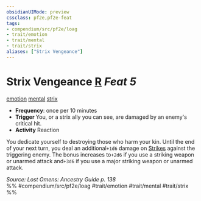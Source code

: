 ```yaml
---
obsidianUIMode: preview
cssclass: pf2e,pf2e-feat
tags:
- compendium/src/pf2e/loag
- trait/emotion
- trait/mental
- trait/strix
aliases: ["Strix Vengeance"]
---
```

# Strix Vengeance  [R](/rules/core-rulebook/chapter-9-playing-the-game.md#Actions "Reaction") *Feat 5*  
[emotion](/rules/traits/emotion.md)  [mental](/rules/traits/mental.md)  [strix](/rules/traits/strix-loag.md)  

- **Frequency**: once per 10 minutes
- **Trigger** You, or a strix ally you can see, are damaged by an enemy's critical hit.
- **Activity** Reaction

You dedicate yourself to destroying those who harm your kin. Until the end of your next turn, you deal an additional`+1d6` damage on [Strikes](/rules/actions/strike.md) against the triggering enemy. The bonus increases to`+2d6` if you use a striking weapon or unarmed attack and`+3d6` if you use a major striking weapon or unarmed attack.

*Source: Lost Omens: Ancestry Guide p. 138*  
%% #compendium/src/pf2e/loag #trait/emotion #trait/mental #trait/strix %%